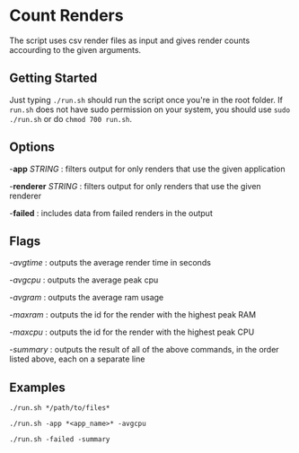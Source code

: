 # Count Renders

The script uses csv render files as input and gives render counts accourding to the given arguments.

## Getting Started

Just typing `./run.sh` should run the script once you're in the root folder. If `run.sh` does not have sudo permission on your system, 
you should use `sudo ./run.sh` or do `chmod 700 run.sh`.

## Options

-**app** *STRING* : filters output for only renders that use the given application

-**renderer** *STRING* : filters output for only renders that use the given renderer

-**failed** : includes data from failed renders in the output

## Flags

-*avgtime* : outputs the average render time in seconds

-*avgcpu* : outputs the average peak cpu

-*avgram* : outputs the average ram usage

-*maxram* : outputs the id for the render with the highest peak RAM

-*maxcpu* : outputs the id for the render with the highest peak CPU

-*summary* : outputs the result of all of the above commands, in the order listed above,
each on a separate line

## Examples
`./run.sh */path/to/files*`

`./run.sh -app *<app_name>* -avgcpu`

`./run.sh -failed -summary`
